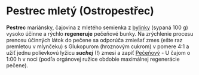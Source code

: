 Pestrec mletý (Ostropestřec)
============================

**Pestrec** mariánsky, čajovina z mletého semienka z
[bylinky](../bylinky/pestrec-mariansky) (sypaná 100 g) vysoko účinne a rýchlo
**regeneruje** pečeňové bunky. Na zrýchlenie procesu prenosu účinných látok do
pečene sa odporúča zmiešať zmes (ešte raz premletou v mlynčeku) s Glukopurom
(hroznovým cukrom) v pomere 4:1 a užiť jednu polievkovú lyžicu ***suchej*** (!)
zmesi a zapiť [Pečeňový](../caje/pecenovy-u-caj) - U čajom o 1:00 h v noci (podľa
orgánovej ružice obdobie maximálnej regenerácie pečene).

